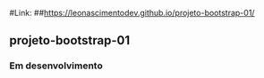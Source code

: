 #Link:
##https://leonascimentodev.github.io/projeto-bootstrap-01/

## projeto-bootstrap-01
 
### Em desenvolvimento
